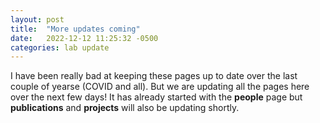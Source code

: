 ```yaml
---
layout: post
title:  "More updates coming"
date:   2022-12-12 11:25:32 -0500
categories: lab update
---
```

I have been really bad at keeping these pages up to date over the last couple of yearse (COVID and all). But we are updating all the pages here over the next few days! It has already started with the **people** page but **publications** and **projects** will also be updating shortly. 
